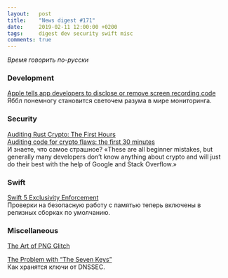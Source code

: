 ```yaml
---
layout:   post
title:    "News digest #171"
date:     2019-02-11 12:00:00 +0200
tags:     digest dev security swift misc
comments: true
---
```


_Время говорить по-русски_

### Development

[Apple tells app developers to disclose or remove screen recording code](https://techcrunch.com/2019/02/07/apple-glassbox-apps/)<br/>
Яббл понемногу становится светочем разума в мире мониторинга.

### Security

[Auditing Rust Crypto: The First Hours](https://research.kudelskisecurity.com/2019/02/07/auditing-rust-crypto-the-first-hours/)<br/>
[Auditing code for crypto flaws: the first 30 minutes](https://research.kudelskisecurity.com/2017/04/24/auditing-code-for-crypto-flaws-the-first-30-minutes/)<br/>
И знаете, что самое страшное? «These are all beginner mistakes, but generally many developers don’t know anything about crypto and will just do their best with the help of Google and Stack Overflow.»

### Swift

[Swift 5 Exclusivity Enforcement](https://swift.org/blog/swift-5-exclusivity/)<br/>
Проверки на безопасную работу с памятью теперь включены в релизных сборках по умолчанию.

### Miscellaneous

[The Art of PNG Glitch](http://ucnv.github.io/pnglitch/)

[The Problem with “The Seven Keys”](https://www.icann.org/news/blog/the-problem-with-the-seven-keys)<br/>
Как хранятся ключи от DNSSEC.
